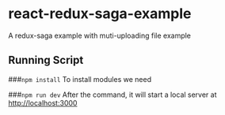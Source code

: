 # react-redux-saga-example
A redux-saga example with muti-uploading file example

## Running Script
###`npm install`
To install modules we need

###`npm run dev`
After the command, it will start a local server at [http://localhost:3000](http://localhost:3000)

